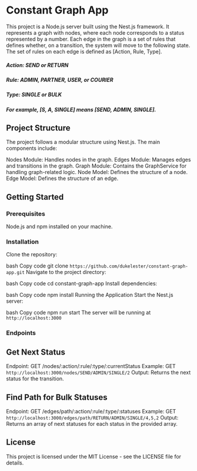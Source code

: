 # Constant Graph App

This project is a Node.js server built using the Nest.js framework. It represents a graph with nodes, where each node corresponds to a status represented by a number. Each edge in the graph is a set of rules that defines whether, on a transition, the system will move to the following state. The set of rules on each edge is defined as [Action, Rule, Type].

##### Action: SEND or RETURN
##### Rule: ADMIN, PARTNER, USER, or COURIER
##### Type: SINGLE or BULK
##### For example, [S, A, SINGLE] means [SEND, ADMIN, SINGLE].

## Project Structure

The project follows a modular structure using Nest.js. The main components include:

Nodes Module: Handles nodes in the graph.
Edges Module: Manages edges and transitions in the graph.
Graph Module: Contains the GraphService for handling graph-related logic.
Node Model: Defines the structure of a node.
Edge Model: Defines the structure of an edge.


## Getting Started


### Prerequisites

Node.js and npm installed on your machine.

### Installation

Clone the repository:

bash
Copy code
git clone `https://github.com/dukelester/constant-graph-app.git`
Navigate to the project directory:

bash
Copy code
cd constant-graph-app
Install dependencies:

bash
Copy code
npm install
Running the Application
Start the Nest.js server:

bash
Copy code
npm run start
The server will be running at `http://localhost:3000`

### Endpoints

## Get Next Status
Endpoint: GET /nodes/:action/:rule/:type/:currentStatus
Example: GET `http://localhost:3000/nodes/SEND/ADMIN/SINGLE/2`
Output: Returns the next status for the transition.

## Find Path for Bulk Statuses

Endpoint: GET /edges/path/:action/:rule/:type/:statuses
Example: GET `http://localhost:3000/edges/path/RETURN/ADMIN/SINGLE/4,5,2`
Output: Returns an array of next statuses for each status in the provided array.


## License

This project is licensed under the MIT License - see the LICENSE file for details.

